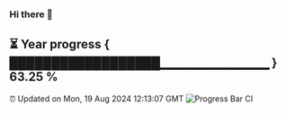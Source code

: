 ### Hi there 👋
⏳ Year progress { ██████████████████▁▁▁▁▁▁▁▁▁▁▁▁ } 63.25 %
---
⏰ Updated on Mon, 19 Aug 2024 12:13:07 GMT
![Progress Bar CI](https://github.com/Moyi321/Moyi321/workflows/Progress%20Bar%20CI/badge.svg)
